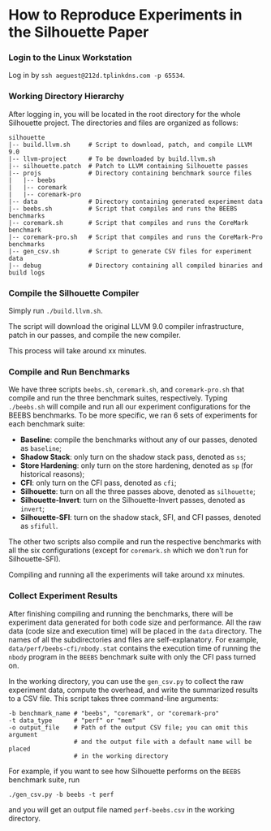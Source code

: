# How to Reproduce Experiments in the Silhouette Paper

### Login to the Linux Workstation
Log in by `ssh aeguest@212d.tplinkdns.com -p 65534`.

### Working Directory Hierarchy
After logging in, you will be located in the root directory for the
whole Silhouette project. The directories and files are organized as follows:

```shell
silhouette
|-- build.llvm.sh     # Script to download, patch, and compile LLVM 9.0
|-- llvm-project      # To be downloaded by build.llvm.sh
|-- silhouette.patch  # Patch to LLVM containing Silhouette passes
|-- projs             # Directory containing benchmark source files
|   |-- beebs
|   |-- coremark
|   |-- coremark-pro
|-- data              # Directory containing generated experiment data
|-- beebs.sh          # Script that compiles and runs the BEEBS benchmarks
|-- coremark.sh       # Script that compiles and runs the CoreMark benchmark
|-- coremark-pro.sh   # Script that compiles and runs the CoreMark-Pro benchmarks
|-- gen_csv.sh        # Script to generate CSV files for experiment data
|-- debug             # Directory containing all compiled binaries and build logs
```

### Compile the Silhouette Compiler
Simply run `./build.llvm.sh`.

The script will download the original LLVM 9.0 compiler infrastructure,
patch in our passes, and compile the new compiler.

This process will take around xx minutes.

### Compile and Run Benchmarks
We have three scripts `beebs.sh`, `coremark.sh`, and `coremark-pro.sh`
that compile and run the three benchmark suites, respectively.  Typing
`./beebs.sh` will compile and run all our experiment configurations
for the BEEBS benchmarks.  To be more specific, we ran 6 sets of experiments
for each benchmark suite:
- **Baseline**: compile the benchmarks without any of our passes, denoted as `baseline`;
- **Shadow Stack**: only turn on the shadow stack pass, denoted as `ss`;
- **Store Hardening**: only turn on the store hardening, denoted as `sp` (for historical reasons);
- **CFI**: only turn on the CFI pass, denoted as `cfi`;
- **Silhouette**: turn on all the three passes above, denoted as `silhouette`;
- **Silhouette-Invert**: turn on the Silhouette-Invert passes, denoted as `invert`;
- **Silhouette-SFI**: turn on the shadow stack, SFI, and CFI passes, denoted as `sfifull`.

The other two scripts also compile and run the respective benchmarks
with all the six configurations (except for `coremark.sh` which we don't run for Silhouette-SFI).

Compiling and running all the experiments will take around xx minutes.

### Collect Experiment Results
After finishing compiling and running the benchmarks, there will be
experiment data generated for both code size and performance.
All the raw data (code size and execution time) will be placed in the
`data` directory.  The names of all the subdirectories and
files are self-explanatory. For example, `data/perf/beebs-cfi/nbody.stat`
contains the execution time of running the `nbody` program in the `BEEBS`
benchmark suite with only the CFI pass turned on.

In the working directory, you can use the `gen_csv.py` to collect the raw
experiment data, compute the overhead, and write the summarized results
to a CSV file.  This script takes three command-line arguments:

```shell
-b benchmark_name # "beebs", "coremark", or "coremark-pro"
-t data_type      # "perf" or "mem"
-o output_file    # Path of the output CSV file; you can omit this argument
                  # and the output file with a default name will be placed
                  # in the working directory
```

For example, if you want to see how Silhouette performs on the `BEEBS` benchmark
suite, run

```shell
./gen_csv.py -b beebs -t perf
```

and you will get an output file named `perf-beebs.csv` in the working directory.
